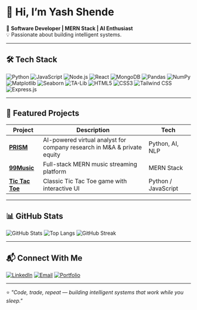# 👋 Hi, I’m Yash Shende  

🚀 **Software Developer | MERN Stack | AI Enthusiast**  
💡 Passionate about building intelligent systems.  

---

## 🛠 Tech Stack
![Python](https://img.shields.io/badge/Python-3776AB?style=for-the-badge&logo=python&logoColor=white)
![JavaScript](https://img.shields.io/badge/JavaScript-F7DF1E?style=for-the-badge&logo=javascript&logoColor=black)
![Node.js](https://img.shields.io/badge/Node.js-339933?style=for-the-badge&logo=node.js&logoColor=white)
![React](https://img.shields.io/badge/React-20232A?style=for-the-badge&logo=react&logoColor=61DAFB)
![MongoDB](https://img.shields.io/badge/MongoDB-4EA94B?style=for-the-badge&logo=mongodb&logoColor=white)
![Pandas](https://img.shields.io/badge/Pandas-150458?style=for-the-badge&logo=pandas&logoColor=white)
![NumPy](https://img.shields.io/badge/NumPy-013243?style=for-the-badge&logo=numpy&logoColor=white)
![Matplotlib](https://img.shields.io/badge/Matplotlib-005C9C?style=for-the-badge&logo=plotly&logoColor=white)
![Seaborn](https://img.shields.io/badge/Seaborn-1E4E5F?style=for-the-badge&logo=python&logoColor=white)
![TA-Lib](https://img.shields.io/badge/TA--Lib-FF6F00?style=for-the-badge&logo=python&logoColor=white)
![HTML5](https://img.shields.io/badge/HTML5-E34F26?style=for-the-badge&logo=html5&logoColor=white)
![CSS3](https://img.shields.io/badge/CSS3-1572B6?style=for-the-badge&logo=css3&logoColor=white)
![Tailwind CSS](https://img.shields.io/badge/Tailwind_CSS-38B2AC?style=for-the-badge&logo=tailwind-css&logoColor=white)
![Express.js](https://img.shields.io/badge/Express.js-000000?style=for-the-badge&logo=express&logoColor=white)

---

## 📌 Featured Projects
| Project | Description | Tech |
|---------|-------------|------|
| [**PRISM**](https://github.com/yash-shende99/prism) | AI-powered virtual analyst for company research in M&A & private equity | Python, AI, NLP |
| [**99Music**](https://github.com/yash-shende99/99music) | Full-stack MERN music streaming platform | MERN Stack |
| [**Tic Tac Toe**](https://github.com/yash-shende99/tic-tac-toe) | Classic Tic Tac Toe game with interactive UI | Python / JavaScript |

---

## 📊 GitHub Stats
![GitHub Stats](https://github-readme-stats.vercel.app/api?username=yash-shende99&show_icons=true&theme=tokyonight)
![Top Langs](https://github-readme-stats.vercel.app/api/top-langs/?username=yash-shende99&layout=compact&theme=tokyonight)
![GitHub Streak](https://streak-stats.demolab.com/?user=yash-shende99&theme=tokyonight)

---

## 📬 Connect With Me
[![LinkedIn](https://img.shields.io/badge/LinkedIn-0A66C2?style=for-the-badge&logo=linkedin&logoColor=white)](https://linkedin.com/in/)
[![Email](https://img.shields.io/badge/Email-0078D4?style=for-the-badge&logo=gmail&logoColor=white)](mailto:yashshende9999@example.com)
[![Portfolio](https://img.shields.io/badge/Portfolio-000000?style=for-the-badge&logo=react&logoColor=white)]()

---

⭐ *"Code, trade, repeat — building intelligent systems that work while you sleep."*
